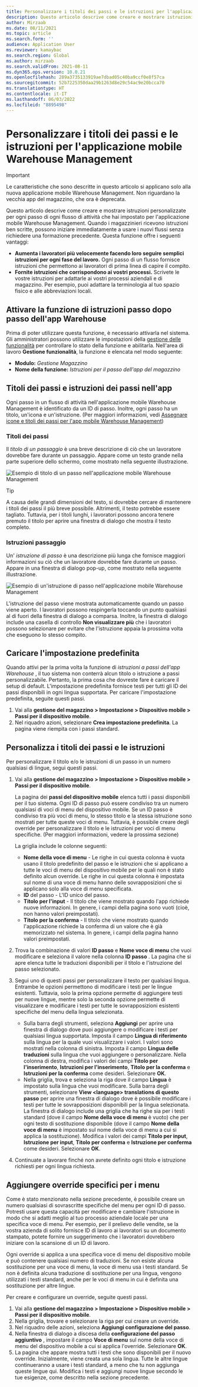 ```yaml
---
title: Personalizzare i titoli dei passi e le istruzioni per l'applicazione mobile Warehouse Management
description: Questo articolo descrive come creare e mostrare istruzioni personalizzate per ogni passo di ogni flusso di attività che hai impostato per l'applicazione mobile Warehouse Management.
author: Mirzaab
ms.date: 08/11/2021
ms.topic: article
ms.search.form: ''
audience: Application User
ms.reviewer: kamaybac
ms.search.region: Global
ms.author: mirzaab
ms.search.validFrom: 2021-08-11
ms.dyn365.ops.version: 10.0.21
ms.openlocfilehash: 289a3735133919ae7dbad05c40ba9ccf0e8f57ca
ms.sourcegitcommit: 52b7225350daa29b1263d8e29c54ac9e20bcca70
ms.translationtype: HT
ms.contentlocale: it-IT
ms.lasthandoff: 06/03/2022
ms.locfileid: "8895498"
---
```

# <a name="customize-step-titles-and-instructions-for-the-warehouse-management-mobile-app"></a>Personalizzare i titoli dei passi e le istruzioni per l'applicazione mobile Warehouse Management

> [!IMPORTANT]
> Le caratteristiche che sono descritte in questo articolo si applicano solo alla nuova applicazione mobile Warehouse Management. Non riguardano la vecchia app del magazzino, che ora è deprecata.

Questo articolo descrive come creare e mostrare istruzioni personalizzate per ogni passo di ogni flusso di attività che hai impostato per l'applicazione mobile Warehouse Management. Quando i magazzinieri ricevono istruzioni ben scritte, possono iniziare immediatamente a usare i nuovi flussi senza richiedere una formazione precedente. Questa funzione offre i seguenti vantaggi:

- **Aumenta i lavoratori più velocemente facendo loro seguire semplici istruzioni per ogni fase del lavoro.** Ogni passo di un flusso fornisce istruzioni che permettono ai lavoratori di prima linea di capire il compito.
- **Fornite istruzioni che corrispondono ai vostri processi.** Scrivete le vostre istruzioni per adattarle ai vostri processi aziendali e di magazzino. Per esempio, puoi adattare la terminologia al tuo spazio fisico e alle abbreviazioni locali.

## <a name="turn-on-the-warehouse-app-step-instructions-feature"></a>Attivare la funzione di istruzioni passo dopo passo dell'app Warehouse

Prima di poter utilizzare questa funzione, è necessario attivarla nel sistema. Gli amministratori possono utilizzare le impostazioni della [gestione delle funzionalità](../../fin-ops-core/fin-ops/get-started/feature-management/feature-management-overview.md) per controllare lo stato della funzione e abilitarla. Nell'area di lavoro **Gestione funzionalità**, la funzione è elencata nel modo seguente:

- **Modulo:** *Gestione Magazzino*
- **Nome della funzione:** *Istruzioni per il passo dell'app del magazzino*

## <a name="step-titles-and-step-instructions-in-the-app"></a>Titoli dei passi e istruzioni dei passi nell'app

Ogni passo in un flusso di attività nell'applicazione mobile Warehouse Management è identificato da un ID di passo. Inoltre, ogni passo ha un titolo, un'icona e un'istruzione. (Per maggiori informazioni, vedi [Assegnare icone e titoli dei passi per l'app mobile Warehouse Management](step-icons-titles.md))

### <a name="step-titles"></a>Titoli dei passi

Il *titolo di un passaggio* è una breve descrizione di ciò che un lavoratore dovrebbe fare durante un passaggio. Appare come un testo grande nella parte superiore dello schermo, come mostrato nella seguente illustrazione.

![Esempio di titolo di un passo nell'applicazione mobile Warehouse Management](media/wma-step-title.png "Esempio di titolo di un passo nell'applicazione mobile Warehouse Management")

> [!TIP]
> A causa delle grandi dimensioni del testo, si dovrebbe cercare di mantenere i titoli dei passi il più breve possibile. Altrimenti, il testo potrebbe essere tagliato. Tuttavia, per i titoli lunghi, i lavoratori possono ancora tenere premuto il titolo per aprire una finestra di dialogo che mostra il testo completo.

### <a name="step-instructions"></a>Istruzioni passaggio

Un' *istruzione di passo* è una descrizione più lunga che fornisce maggiori informazioni su ciò che un lavoratore dovrebbe fare durante un passo. Appare in una finestra di dialogo pop-up, come mostrato nella seguente illustrazione.

![Esempio di un'istruzione di passo nell'applicazione mobile Warehouse Management](media/wma-step-instructions.png "Esempio di un'istruzione di passo nell'applicazione mobile Warehouse Management")

L'istruzione del passo viene mostrata automaticamente quando un passo viene aperto. I lavoratori possono respingerla toccando un punto qualsiasi al di fuori della finestra di dialogo a comparsa. Inoltre, la finestra di dialogo include una casella di controllo **Non visualizzare più** che i lavoratori possono selezionare per evitare che l'istruzione appaia la prossima volta che eseguono lo stesso compito.

## <a name="load-the-default-setup"></a>Caricare l'impostazione predefinita

Quando attivi per la prima volta la funzione di *istruzioni a passi dell'app Warehouse* , il tuo sistema non conterrà alcun titolo o istruzione a passi personalizzabile. Pertanto, la prima cosa che dovreste fare è caricare il setup di default. L'impostazione predefinita fornisce testi per tutti gli ID dei passi disponibili in ogni lingua supportata. Per caricare l'impostazione predefinita, seguite questi passi.

1. Vai alla **gestione del magazzino \> Impostazione \> Dispositivo mobile \> Passi per il dispositivo mobile**.
1. Nel riquadro azioni, selezionare **Crea impostazione predefinita**. La pagina viene riempita con i passi standard.

## <a name="customize-step-titles-and-instructions"></a>Personalizza i titoli dei passi e le istruzioni

Per personalizzare il titolo e/o le istruzioni di un passo in un numero qualsiasi di lingue, segui questi passi.

1. Vai alla **gestione del magazzino \> Impostazione \> Dispositivo mobile \> Passi per il dispositivo mobile**.

    La pagina dei **passi del dispositivo mobile** elenca tutti i passi disponibili per il tuo sistema. Ogni ID di passo può essere condiviso tra un numero qualsiasi di voci di menu del dispositivo mobile. Se un ID passo è condiviso tra più voci di menu, lo stesso titolo e la stessa istruzione sono mostrati per tutte queste voci di menu. Tuttavia, è possibile creare degli override per personalizzare il titolo e le istruzioni per voci di menu specifiche. (Per maggiori informazioni, vedere la prossima sezione)

    La griglia include le colonne seguenti:

    - **Nome della voce di menu** - Le righe in cui questa colonna è vuota usano il titolo predefinito del passo e le istruzioni che si applicano a tutte le voci di menu del dispositivo mobile per le quali non è stato definito alcun override. Le righe in cui questa colonna è impostata sul nome di una voce di menu hanno delle sovrapposizioni che si applicano solo alla voce di menu specificata.
    - **ID** del passo - L'ID unico del passo.
    - **Titolo per l'input** - Il titolo che viene mostrato quando l'app richiede nuove informazioni. In genere, i campi della pagina sono vuoti (cioè, non hanno valori preimpostati).
    - **Titolo per la conferma** - Il titolo che viene mostrato quando l'applicazione richiede la conferma di un valore che è già memorizzato nel sistema. In genere, i campi della pagina hanno valori preimpostati.

1. Trova la combinazione di valori **ID passo** e **Nome voce di menu** che vuoi modificare e seleziona il valore nella colonna **ID passo** . La pagina che si apre elenca tutte le traduzioni disponibili per il titolo e l'istruzione del passo selezionato.
1. Segui uno di questi passi per personalizzare il testo per qualsiasi lingua. Entrambe le opzioni permettono di modificare i testi per le lingue esistenti. Tuttavia, solo la prima opzione permette di aggiungere testi per nuove lingue, mentre solo la seconda opzione permette di visualizzare e modificare i testi per tutte le sovrapposizioni esistenti specifiche del menu della lingua selezionata.

    - Sulla barra degli strumenti, seleziona **Aggiungi** per aprire una finestra di dialogo dove puoi aggiungere o modificare i testi per qualsiasi lingua supportata. Imposta il campo **Lingua di riferimento** sulla lingua per la quale vuoi visualizzare i valori. I valori sono mostrati nella colonna di sinistra. Imposta il campo **Lingua delle traduzioni** sulla lingua che vuoi aggiungere o personalizzare. Nella colonna di destra, modifica i valori dei campi **Titolo per l'inserimento**, **Istruzioni per l'inserimento**, **Titolo per la conferma** e **Istruzioni per la conferma** come desideri. Selezionare **OK**.
    - Nella griglia, trova e seleziona la riga dove il campo **Lingua** è impostato sulla lingua che vuoi modificare. Sulla barra degli strumenti, selezionare **View &lt;language&gt; translations di questo passo** per aprire una finestra di dialogo dove è possibile modificare i testi per tutte le sovrapposizioni disponibili per la lingua selezionata. La finestra di dialogo include una griglia che ha righe sia per i testi standard (dove il campo **Nome della voce di menu** è vuoto) che per ogni testo di sostituzione disponibile (dove il campo **Nome della voce di menu** è impostato sul nome della voce di menu a cui si applica la sostituzione). Modifica i valori dei campi **Titolo per input**, **Istruzione per input**, **Titolo per conferma** e **Istruzione per conferma** come desideri. Selezionare **OK**.

1. Continuate a lavorare finché non avrete definito ogni titolo e istruzione richiesti per ogni lingua richiesta.

## <a name="add-menu-specific-overrides"></a>Aggiungere override specifici per i menu

Come è stato menzionato nella sezione precedente, è possibile creare un numero qualsiasi di sovrascritte specifiche del menu per ogni ID di passo. Potresti usare questa capacità per modificare e cambiare l'istruzione in modo che si adatti meglio al tuo processo aziendale locale per una specifica voce di menu. Per esempio, per il prelievo delle vendite, se la vostra azienda di solito fornisce ID di lavoro ai lavoratori su un documento stampato, potete fornire un suggerimento che i lavoratori dovrebbero iniziare con la scansione di un ID di lavoro.

Ogni override si applica a una specifica voce di menu del dispositivo mobile e può contenere qualsiasi numero di traduzioni. Se non esiste alcuna sostituzione per una voce di menu, la voce di menu usa i testi standard. Se non è definita alcuna traduzione di sostituzione per una lingua, vengono utilizzati i testi standard, anche per le voci di menu in cui è definita una sostituzione per altre lingue.

Per creare e configurare un override, seguite questi passi.

1. Vai alla **gestione del magazzino \> Impostazione \> Dispositivo mobile \> Passi per il dispositivo mobile**.
1. Nella griglia, trovare e selezionare la riga per cui creare un override.
1. Nel riquadro delle azioni, seleziona **Aggiungi configurazione del passo**.
1. Nella finestra di dialogo a discesa della **configurazione del passo aggiuntivo** , impostare il campo **Voce di menu** sul nome della voce di menu del dispositivo mobile a cui si applica l'override. Selezionare **OK**.
1. La pagina che appare mostra tutti i testi che sono disponibili per il nuovo override. Inizialmente, viene creata una sola lingua. Tutte le altre lingue continueranno a usare i testi standard, a meno che tu non aggiunga queste lingue qui. Modifica i testi e aggiungi nuove lingue secondo le tue esigenze, come descritto nella sezione precedente.
